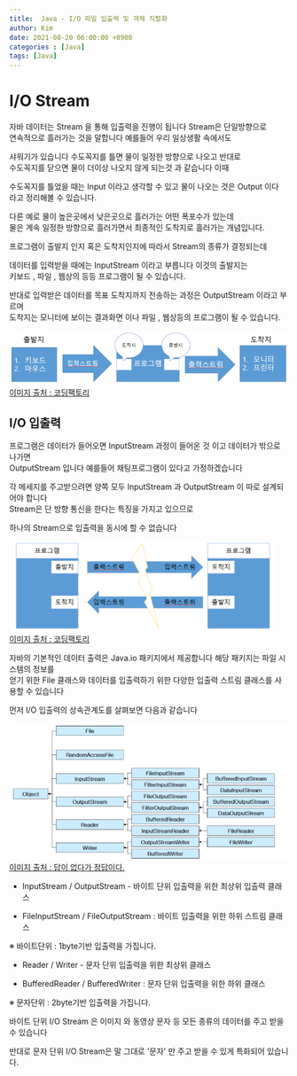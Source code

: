 ```yaml
---
title:  Java - I/O 파일 입출력 및 객체 직렬화
author: Kim
date: 2021-08-20 06:00:00 +0900
categories : [Java]
tags: [Java]
---
```


# I/O Stream

자바 데이터는 Stream 을 통해 입출력을 진행이 됩니다 Stream은 단일방향으로<br>
연속적으로 흘러가는 것을 말합니다 예를들어 우리 일상생활 속에서도<br>

샤워기가 있습니다 수도꼭지를 틀면 물이 일정한 방향으로 나오고 반대로<br>
수도꼭지를 닫으면 물이 더이상 나오지 않게 되는것 과 같습니다 이때 <br>

수도꼭지를 틀었을 때는 Input 이라고 생각할 수 있고 물이 나오는 것은 Output 이다<br>
라고 정리해볼 수 있습니다. <br>

다른 예로 물이 높은곳에서 낮은곳으로 흘러가는 어떤 폭포수가 있는데<br>
물은 계속 일정한 방향으로 흘러가면서 최종적인 도착지로 흘러가는 개념입니다.<br>

프로그램이 출발지 인지 혹은 도착지인지에 따라서 Stream의 종류가 결정되는데<br>

데이터를 입력받을 때에는 InputStream 이라고 부릅니다 이것의 출발지는<br>
키보드 , 파일 , 웹상의 등등 프로그램이 될 수 있습니다.<br>

반대로 입력받은 데이터를 목표 도착지까지 전송하는 과정은 OutputStream 이라고 부르며<br>
도착지는 모니터에 보이는 결과화면 이나 파일 , 웹상등의 프로그램이 될 수 있습니다.<br>

<img src ="/post/Java/io.png"><br>
<a href = "https://coding-factory.tistory.com/281?category=758267">이미지 출처 : 코딩팩토리</a><br>

## I/O 입출력

프로그램은 데이터가 들어오면 InputStream 과정이 들어온 것 이고 데이터가 밖으로 나가면<br>
OutputStream 입니다 예를들어 채팅프로그램이 있다고 가정하겠습니다<br>

각 메세지를 주고받으려면 양쪽 모두 InputStream 과 OutputStream 이 따로 설계되어야 합니다<br>
Stream은 단 방향 통신을 한다는 특징을 가지고 있으므로<br>

하나의 Stream으로 입출력을 동시에 할 수 없습니다<br>

<img src ="/post/Java/io2.png"><br>
<a href = "https://coding-factory.tistory.com/281?category=758267">이미지 출처 : 코딩팩토리</a><br>

자바의 기본적인 데이터 출력은 Java.io 패키지에서 제공합니다 해당 패키지는 파일 시스템의 정보를<br>
얻기 위한 File 클래스와 데이터를 입출력하기 위한 다양한 입출력 스트림 클래스를 사용할 수 있습니다<br>

먼저 I/O 입출력의 상속관계도를 살펴보면 다음과 같습니다<br>

<img src ="/post/Java/ioextends.png"><br>
<a href = "https://blog.itthis.kr/69">이미지 출처 : 답이 없다가 정답이다.</a><br>

- InputStream / OutputStream - 바이트 단위 입출력을 위한 최상위 입출력 클래스

- FileInputStream / FileOutputStream : 바이트 입출력을 위한 하위 스트림 클래스

※ 바이트단위 : 1byte기반 입출력을 가집니다.<br>


- Reader / Writer - 문자 단위 입출력을 위한 최상위 클래스

- BufferedReader / BufferedWriter : 문자 단위 입출력을 위한 하위 클래스

※ 문자단위 : 2byte기반 입출력을 가집니다.<br>

바이트 단위 I/O Stream 은 이미지 와 동영상 문자 등 모든 종류의 데이터를 주고 받을 수 있습니다<br>

반대로 문자 단위 I/O Stream은 말 그대로 '문자' 만 주고 받을 수 있게 특화되어 있습니다.<br>







